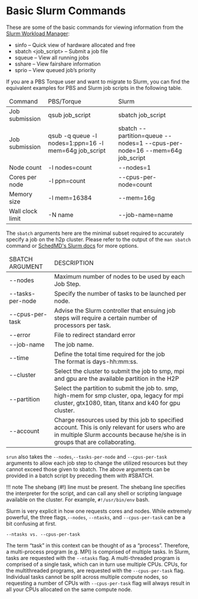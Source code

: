 # Basic Slurm Commands

These are some of the basic commands for viewing information from
the [Slurm Workload Manager](../slurm/slurm-overview.md):

* sinfo – Quick view of hardware allocated and free
* sbatch <job_script> – Submit a job file
* squeue – View all running jobs
* sshare – View fairshare information
* sprio – View queued job’s priority

If you are a PBS Torque user and want to migrate to Slurm, you can find the equivalent examples for PBS and Slurm job
scripts in the following table.

<link rel="stylesheet" href="https://cdn.datatables.net/1.13.4/css/jquery.dataTables.min.css">

<table class="display cell-border" id="nTable">
	<thead>
        <tr>
			<td>Command</td>
			<td>PBS/Torque</td>
			<td>Slurm</td>
		</tr>
    </thead>
    <tbody>
		<tr>
			<td>Job submission</td>
			<td>qsub job_script</td>
			<td>sbatch job_script</td>
		</tr>
		<tr>
			<td>Job submission</td>
			<td>qsub -q queue -l nodes=1:ppn=16 -l mem=64g job_script</td>
			<td>sbatch --partition=queue --nodes=1 --cpus-per-node=16 --mem=64g job_script</td>
		</tr>
		<tr>
			<td>Node count</td>
			<td>-l nodes=count</td>
			<td>--nodes=1</td>
		</tr>
		<tr>
			<td>Cores per node</td>
			<td>-l ppn=count</td>
			<td>--cpus-per-node=count</td>
		</tr>
		<tr>
			<td>Memory size</td>
			<td>-l mem=16384</td>
			<td>--mem=16g</td>
		</tr>
		<tr>
			<td>Wall clock limit</td>
			<td>-N name&nbsp;</td>
			<td>--job-name=name</td>
		</tr>
	</tbody>
</table>

<script type="text/javascript" src="https://code.jquery.com/jquery-3.7.0.min.js"></script>
<script type="text/javascript" src="https://cdn.datatables.net/1.13.4/js/jquery.dataTables.min.js"></script>

<script type="text/javascript">
    $(document).ready(function() {
        $('#nTable').DataTable({
            "paging": false,
            "bPaginate": false,
            "bLengthChange": false,
            "bFilter": true,
            "bInfo": false,
            "bAutoWidth": false,
            "searching": false,
            "ordering": false
        });
    });
</script>

The ```sbatch``` arguments here are the minimal subset required to accurately specify a job on the h2p cluster.
Please refer to the output of the `man sbatch` command or
[SchedMD's Slurm docs](https://slurm.schedmd.com/man_index.html) for more options.

<table class="display cell-border" id="mTable">
	<thead>
        <tr>
			<td>SBATCH ARGUMENT</td>
			<td>DESCRIPTION</td>
		</tr>
    </thead>
    <tbody>
		<tr>
			<td>--nodes</td>
			<td>Maximum number of nodes to be used by each Job Step.</td>
		</tr>
		<tr>
			<td>--tasks-per-node</td>
			<td>Specify the number of tasks to be launched per node.</td>
		</tr>
		<tr>
			<td>--cpus-per-task</td>
			<td>Advise the Slurm controller that ensuing job steps will require a certain number of processors per 
            task.</td>
		</tr>
		<tr>
			<td>--error</td>
			<td>File to redirect standard error</td>
		</tr>
		<tr>
			<td>--job-name</td>
			<td>The job name.</td>
		</tr>
		<tr>
			<td>--time</td>
			<td>Define the total time required for the job<br />
			The format is&nbsp;days-hh:mm:ss.</td>
		</tr>
		<tr>
			<td>--cluster</td>
			<td>Select the cluster to submit the job to smp, mpi and gpu are the available partition in the H2P</td>
		</tr>
		<tr>
			<td>--partition</td>
			<td>Select the partition to submit the job to. smp, high-mem for smp cluster, opa, legacy for mpi cluster, 
            gtx1080, titan, titanx and k40 for gpu cluster.</td>
		</tr>
		<tr>
			<td>--account</td>
			<td>Charge resources used by this job to specified account. This is only relevant for users who are in 
            multiple Slurm accounts because he/she is in groups that are collaborating.</td>
		</tr>
	</tbody>
</table>

<script type="text/javascript">
    $(document).ready(function() {
        $('#mTable').DataTable({
            "paging": false,
            "bPaginate": false,
            "bLengthChange": false,
            "bFilter": true,
            "bInfo": false,
            "bAutoWidth": false,
            "searching": false,
            "ordering": false
        });
    });
</script>

```srun``` also takes the ```--nodes```,```--tasks-per-node``` and ```--cpus-per-task``` arguments to allow each job
step to change the utilized resources but they cannot exceed those given to sbatch. The above arguments can be provided
in a batch script by preceding them with #SBATCH. 

!!! note
    The shebang (#!) line must be present. The shebang line specifies the interpreter for the script, and can
    call any shell or scripting language available on the cluster. For example, ```#!/usr/bin/env``` bash.

Slurm is very explicit in how one requests cores and nodes. While extremely powerful, the three
flags,```--nodes```, ```--ntasks```, and ```--cpus-per-task``` can be a bit confusing at first.

```
--ntasks vs. --cpus-per-task
```

The term “task” in this context can be thought of as a “process”. Therefore, a multi-process program (e.g. MPI) is
comprised of multiple tasks. In Slurm, tasks are requested with the ```--ntasks``` flag. A multi-threaded program is
comprised of a single task, which can in turn use multiple CPUs. CPUs, for the multithreaded programs, are requested
with the ```--cpus-per-task``` flag. Individual tasks cannot be split across multiple compute nodes, so requesting a
number of CPUs with ```--cpus-per-task``` flag will always result in all your CPUs allocated on the same compute node.
